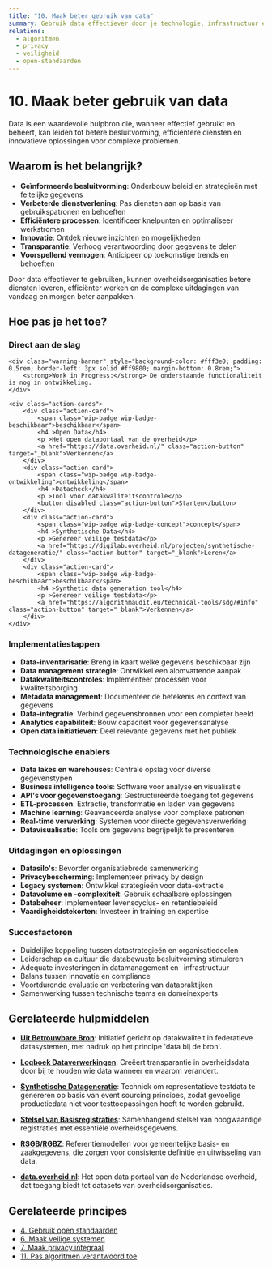 ```yaml
---
title: "10. Maak beter gebruik van data"
summary: Gebruik data effectiever door je technologie, infrastructuur en processen te verbeteren.
relations:
  - algoritmen
  - privacy
  - veiligheid
  - open-standaarden
---
```


# 10. Maak beter gebruik van data

Data is een waardevolle hulpbron die, wanneer effectief gebruikt en beheert, kan leiden tot betere besluitvorming, efficiëntere diensten en innovatieve oplossingen voor complexe problemen.

## Waarom is het belangrijk?

- **Geïnformeerde besluitvorming**: Onderbouw beleid en strategieën met feitelijke gegevens
- **Verbeterde dienstverlening**: Pas diensten aan op basis van gebruikspatronen en behoeften
- **Efficiëntere processen**: Identificeer knelpunten en optimaliseer werkstromen
- **Innovatie**: Ontdek nieuwe inzichten en mogelijkheden
- **Transparantie**: Verhoog verantwoording door gegevens te delen
- **Voorspellend vermogen**: Anticipeer op toekomstige trends en behoeften

Door data effectiever te gebruiken, kunnen overheidsorganisaties betere diensten leveren, efficiënter werken en de complexe uitdagingen van vandaag en morgen beter aanpakken.

## Hoe pas je het toe?

<div class="direct-aan-de-slag">
    <h3>Direct aan de slag</h3>

    <div class="warning-banner" style="background-color: #fff3e0; padding: 0.5rem; border-left: 3px solid #ff9800; margin-bottom: 0.8rem;">
        <strong>Work in Progress:</strong> De onderstaande functionaliteit is nog in ontwikkeling.
    </div>

    <div class="action-cards">
        <div class="action-card">
            <span class="wip-badge wip-badge-beschikbaar">beschikbaar</span>
            <h4 >Open Data</h4>
            <p >Het open dataportaal van de overheid</p>
            <a href="https://data.overheid.nl/" class="action-button" target="_blank">Verkennen</a>
        </div>
        <div class="action-card">
            <span class="wip-badge wip-badge-ontwikkeling">ontwikkeling</span>
            <h4 >Datacheck</h4>
            <p >Tool voor datakwaliteitscontrole</p>
            <button disabled class="action-button">Starten</button>
        </div>
        <div class="action-card">
            <span class="wip-badge wip-badge-concept">concept</span>
            <h4 >Synthetische Data</h4>
            <p >Genereer veilige testdata</p>
            <a href="https://digilab.overheid.nl/projecten/synthetische-datageneratie/" class="action-button" target="_blank">Leren</a>
        </div>
        <div class="action-card">
            <span class="wip-badge wip-badge-beschikbaar">beschikbaar</span>
            <h4 >Synthetic data generation tool</h4>
            <p >Genereer veilige testdata</p>
            <a href="https://algorithmaudit.eu/technical-tools/sdg/#info" class="action-button" target="_blank">Verkennen</a>
        </div>
    </div>
</div>

### Implementatiestappen

- **Data-inventarisatie**: Breng in kaart welke gegevens beschikbaar zijn
- **Data management strategie**: Ontwikkel een alomvattende aanpak
- **Datakwaliteitscontroles**: Implementeer processen voor kwaliteitsborging
- **Metadata management**: Documenteer de betekenis en context van gegevens
- **Data-integratie**: Verbind gegevensbronnen voor een completer beeld
- **Analytics capabiliteit**: Bouw capaciteit voor gegevensanalyse
- **Open data initiatieven**: Deel relevante gegevens met het publiek

### Technologische enablers

- **Data lakes en warehouses**: Centrale opslag voor diverse gegevenstypen
- **Business intelligence tools**: Software voor analyse en visualisatie
- **API's voor gegevenstoegang**: Gestructureerde toegang tot gegevens
- **ETL-processen**: Extractie, transformatie en laden van gegevens
- **Machine learning**: Geavanceerde analyse voor complexe patronen
- **Real-time verwerking**: Systemen voor directe gegevensverwerking
- **Datavisualisatie**: Tools om gegevens begrijpelijk te presenteren

### Uitdagingen en oplossingen

- **Datasilo's**: Bevorder organisatiebrede samenwerking
- **Privacybescherming**: Implementeer privacy by design
- **Legacy systemen**: Ontwikkel strategieën voor data-extractie
- **Datavolume en -complexiteit**: Gebruik schaalbare oplossingen
- **Databeheer**: Implementeer levenscyclus- en retentiebeleid
- **Vaardigheidstekorten**: Investeer in training en expertise

### Succesfactoren

- Duidelijke koppeling tussen datastrategieën en organisatiedoelen
- Leiderschap en cultuur die databewuste besluitvorming stimuleren
- Adequate investeringen in datamanagement en -infrastructuur
- Balans tussen innovatie en compliance
- Voortdurende evaluatie en verbetering van datapraktijken
- Samenwerking tussen technische teams en domeinexperts

## Gerelateerde hulpmiddelen

- **[Uit Betrouwbare Bron](https://digilab.overheid.nl/projecten/)**: Initiatief gericht op datakwaliteit in federatieve datasystemen, met nadruk op het principe 'data bij de bron'.

- **[Logboek Dataverwerkingen](https://digilab.overheid.nl/projecten/)**: Creëert transparantie in overheidsdata door bij te houden wie data wanneer en waarom verandert.

- **[Synthetische Datageneratie](https://digilab.overheid.nl/projecten/)**: Techniek om representatieve testdata te genereren op basis van event sourcing principes, zodat gevoelige productiedata niet voor testtoepassingen hoeft te worden gebruikt.

- **[Stelsel van Basisregistraties](https://www.digitaleoverheid.nl/overzicht-van-alle-onderwerpen/stelsel-van-basisregistraties/)**: Samenhangend stelsel van hoogwaardige registraties met essentiële overheidsgegevens.

- **[RSGB/RGBZ](https://www.gemmaonline.nl/wiki/Hoofdpagina)**: Referentiemodellen voor gemeentelijke basis- en zaakgegevens, die zorgen voor consistente definitie en uitwisseling van data.

- **[data.overheid.nl](https://data.overheid.nl/)**: Het open data portaal van de Nederlandse overheid, dat toegang biedt tot datasets van overheidsorganisaties.

## Gerelateerde principes

- [4. Gebruik open standaarden](../open-standaarden/index.md)
- [6. Maak veilige systemen](../veiligheid/index.md)
- [7. Maak privacy integraal](../privacy/index.md)
- [11. Pas algoritmen verantwoord toe](../algoritmen/index.md)
